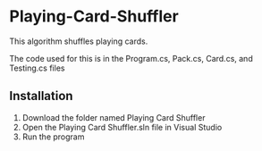 # Playing-Card-Shuffler

This algorithm shuffles playing cards.

The code used for this is in the Program.cs, Pack.cs, Card.cs, and Testing.cs files

## Installation
1. Download the folder named Playing Card Shuffler
2. Open the Playing Card Shuffler.sln file in Visual Studio
3. Run the program
